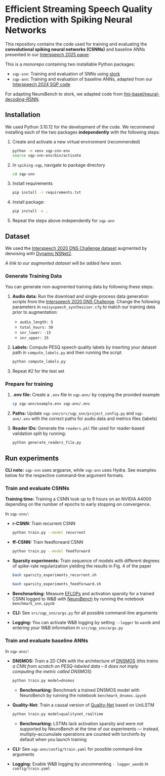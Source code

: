 # Efficient Streaming Speech Quality Prediction with Spiking Neural Networks

This repository contains the code used for training and evaluating the **convolutional spiking neural networks (CSNNs)** and baseline ANNs presented in our [Interspeech 2025 paper](https://www.isca-archive.org/interspeech_2025/nilsson25_interspeech.html#).

This is a monorepo containing two installable Python packages:

- `sqp-snn`: Training and evaluation of SNNs using [stork](https://github.com/fmi-basel/stork)
- `sqp-ann`: Training and evaluation of baseline ANNs, adapted from our [Interspeech 2024 SQP code](https://github.com/fmi-basel/binary-activation-maps-sqp)

For adapting NeuroBench to stork, we adapted code from [fmi-basel/neural-decoding-RSNN](https://github.com/fmi-basel/neural-decoding-RSNN/tree/main/challenge/neurobench).


## Installation

We used Python 3.10.12 for the development of the code.
We recommend installing each of the two packages **independently** with the following steps:

1. Create and activate a new virtual environment (recommended)
	```bash
	python -m venv sqp-snn-env
	source sqp-snn-env/bin/activate
	```

3. In `spiking-sqp`, navigate to package directory
	```bash
	cd sqp-snn
	```

4. Install requirements
	```bash
	pip install -r requirements.txt
	```

5. Install package:
	```bash
	pip install -e .
	```

6. Repeat the steps above independently for `sqp-ann`


## Dataset

We used the [Interspeech 2020 DNS Challenge dataset](https://github.com/microsoft/DNS-Challenge/tree/interspeech2020/master)
augmented by denoising with [Dynamic NSNet2](https://arxiv.org/abs/2308.16678).

*A link to our augmented dataset will be added here soon.*


### Generate Training Data

You can generate non-augmented training data by following these steps:

1. **Audio data:**
Run the download and single-process data generation scripts from the [Interspeech 2020 DNS Challenge](https://github.com/microsoft/DNS-Challenge/tree/interspeech2020/master).
Change the following parameters in `noisyspeech_synthesizer.cfg` to match our training data prior to augmentation:
	- `audio_length: 5`
	- `total_hours: 50`
	- `snr_lower: -15`
	- `snr_upper: 25`

2. **Labels:**
Compute PESQ speech quality labels by inserting your dataset path in `compute_labels.py` and then running the script
	```bash
	python compute_labels.py
	```

3. Repeat #2 for the test set


### Prepare for training

1. **.env file:**
Create a `.env` file in `sqp-ann/` by copying the provided example
	```bash
	cp sqp-ann/example.env sqp-ann/.env
	```

1. **Paths:**
Update `sqp-snn/src/sqp_snn/project_config.py` and `sqp-ann/.env` with the correct paths for audio data and metrics files (labels)

1. **Reader IDs:**
Generate the `readers.pkl` file used for reader-based validation split by running:
	```bash
	python generate_readers_file.py
	```


## Run experiments

 **CLI note:** `sqp-snn` uses argparse, while `sqp-ann` uses Hydra.
 See examples below for the respective command-line argument formats.

### Train and evaluate CSNNs

**Training time:**
Training a CSNN took up to 9 hours on an NVIDIA A4000 depending on the number of epochs to early stopping on convergence.

In `sqp-snn/`:
- **r-CSNN:**
Train recurrent CSNN
	```bash
	python train.py --model recurrent 
	```

- **ff-CSNN:**
Train feedforward CSNN
	```bash
	python train.py --model feedforward
	```

- **Sparsity experiments:**
Train sequence of models with different degrees of spike-rate regularization yielding the results in Fig. 4 of the paper
	```bash
	bash sparsity_experiments_recurrent.sh
	```
	```bash
	bash sparsity_experiments_feedforward.sh
	```

- **Benchmarking:**
Measure [EFLOPs](http://doi.org/10.1088/2634-4386/addee8) and activation sparsity for a trained CSNN logged to W&B with [NeuroBench](https://neurobench.ai) by running the notebook `benchmark_snn.ipynb`

- **CLI:**
See `src/sqp_snn/args.py` for all possible command-line arguments

- **Logging:**
You can activate W&B logging by setting `--logger` to `wandb` and entering your W&B information in `src/sqp_snn/args.py`


### Train and evaluate baseline ANNs

In `sqp-ann/`:

- **DNSMOS:**
Train a 2D CNN with the architecture of [DNSMOS](https://arxiv.org/abs/2010.15258) (*this trains a CNN from scratch on PESQ-labeled data – it does not imply computing the metric called DNSMOS*)
	```bash
	python train.py model=dnsmos
	```
	- **Benchmarking:**
	Benchmark a trained DNSMOS model with NeuroBench by running the notebook `benchmark_dnsmos.ipynb`

- **Quality-Net:**
Train a causal version of [Quality-Net](http://doi.org/10.21437/Interspeech.2018-1802) based on UniLSTM
	```bash
	python train.py model=qualitynet_realtime
	```
	- **Benchmarking:**
	LSTMs lack activation sparsity and were not supported by NeuroBench at the time of our experiments —
	instead, multiply–accumulate operations are counted with torchinfo by default when you launch training

- **CLI:**
See `sqp-ann/config/train.yaml` for possible command-line arguments

- **Logging:**
Enable W&B logging by uncommenting `- logger_wandb` in `config/train.yaml`
